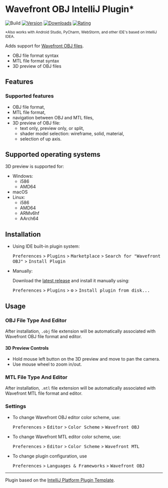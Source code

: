 # Wavefront OBJ IntelliJ Plugin*

![Build][build_badge]
[![Version][jb_version_badge]][jb_plugin_page]
[![Downloads][jb_download_badge]][jb_plugin_page]
[![Rating][jb_rating_badge]][jb_plugin_page]

<sup>\*Also works with Android Studio, PyCharm, WebStorm,
and other IDE's based on IntelliJ IDEA.</sup>

<!-- Plugin description -->
Adds support for [Wavefront OBJ files](https://en.wikipedia.org/wiki/Wavefront_.obj_file).

- OBJ file format syntax
- MTL file format syntax
- 3D preview of OBJ files
<!-- Plugin description end -->

## Features

### Supported features

- OBJ file format,
- MTL file format,
- navigation between OBJ and MTL files,
- 3D preview of OBJ file:
  - text only, preview only, or split,
  - shader model selection: wireframe, solid, material,
  - selection of up axis.

## Supported operating systems

3D preview is supported for:
- Windows:
  - i586
  - AMD64
- macOS
- Linux:
  - i586
  - AMD64
  - ARMv6hf
  - AArch64

## Installation

- Using IDE built-in plugin system:

  <kbd>Preferences</kbd> > <kbd>Plugins</kbd> > <kbd>Marketplace</kbd> >
  <kbd>Search for "Wavefront OBJ"</kbd> > <kbd>Install Plugin</kbd>

- Manually:

  Download the
  [latest release][latest_release]
  and install it manually using:
   
  <kbd>Preferences</kbd> > <kbd>Plugins</kbd> > <kbd>⚙️</kbd> >
  <kbd>Install plugin from disk...</kbd>

## Usage

### OBJ File Type And Editor

After installation, `.obj` file extension will be automatically associated with Wavefront OBJ
file format and editor.

#### 3D Preview Controls

- Hold mouse left button on the 3D preview and move to pan the camera.
- Use mouse wheel to zoom in/out.

### MTL File Type And Editor

After installation, `.mtl` file extension will be automatically associated with Wavefront MTL
file format and editor.

### Settings

- To change Wavefront OBJ editor color scheme, use:

  <kbd>Preferences</kbd> > <kbd>Editor</kbd> > <kbd>Color Scheme</kbd> > <kbd>Wavefront OBJ</kbd>

- To change Wavefront MTL editor color scheme, use:

  <kbd>Preferences</kbd> > <kbd>Editor</kbd> > <kbd>Color Scheme</kbd> > <kbd>Wavefront MTL</kbd>

- To change plugin configuration, use

  <kbd>Preferences</kbd> > <kbd>Languages & Frameworks</kbd> > <kbd>Wavefront OBJ</kbd>

---

Plugin based on the [IntelliJ Platform Plugin Template][template].

[build_badge]: https://github.com/sczerwinski/wavefront-obj-intellij-plugin/workflows/Build/badge.svg
[jb_version_badge]: https://img.shields.io/jetbrains/plugin/v/14843-wavefront-obj
[jb_download_badge]: https://img.shields.io/jetbrains/plugin/d/14843-wavefront-obj
[jb_rating_badge]: https://img.shields.io/jetbrains/plugin/r/rating/14843-wavefront-obj
[jb_plugin_page]: https://plugins.jetbrains.com/plugin/14843-wavefront-obj
[latest_release]: https://github.com/sczerwinski/wavefront-obj-intellij-plugin/releases/latest
[template]: https://github.com/JetBrains/intellij-platform-plugin-template
